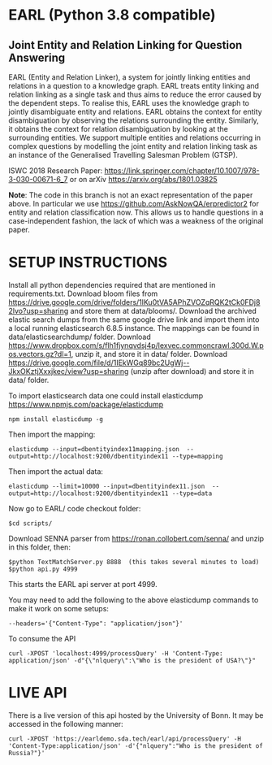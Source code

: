 # EARL (Python 3.8 compatible)
## Joint Entity and Relation Linking for Question Answering

EARL (Entity and Relation Linker), a system for jointly linking entities and relations in a question to a knowledge graph. EARL treats entity linking and relation linking as a single task and thus aims to reduce the error caused by the dependent steps. To realise this, EARL uses the knowledge graph to jointly disambiguate entity and relations. EARL obtains the context for entity disambiguation by observing the relations surrounding the entity. Similarly, it obtains the context for relation disambiguation by looking at the surrounding entities. We support multiple entities and relations occurring in complex questions by modelling the joint entity and relation linking task as an instance of the Generalised Travelling Salesman Problem (GTSP).

ISWC 2018 Research Paper: https://link.springer.com/chapter/10.1007/978-3-030-00671-6_7 or on arXiv https://arxiv.org/abs/1801.03825

**Note**: The code in this branch is not an exact representation of the paper above. In particular we use https://github.com/AskNowQA/erpredictor2 for entity and relation classification now. This allows us to handle questions in a case-independent fashion, the lack of which was a weakness of the original paper.

# SETUP INSTRUCTIONS

 Install all python dependencies required that are mentioned in requirements.txt. Download bloom files from https://drive.google.com/drive/folders/1lKu0tVA5APhZVOZqRQK2tCk0FDj82lvo?usp=sharing and store them at data/blooms/.  Download the archived elastic search dumps from the same google drive link and import them into a local running elasticsearch 6.8.5 instance. The mappings can be found in data/elasticsearchdump/ folder. Download https://www.dropbox.com/s/flh1fjynqvdsj4p/lexvec.commoncrawl.300d.W.pos.vectors.gz?dl=1, unzip it, and store it in data/ folder. Download https://drive.google.com/file/d/1IEkWGq89bc2UgWj--JkxOKztjXxxjkec/view?usp=sharing (unzip after download) and store it in data/ folder.

To import elasticsearch data one could install elasticdump https://www.npmjs.com/package/elasticdump

    npm install elasticdump -g

Then import the mapping:

    elasticdump --input=dbentityindex11mapping.json  --output=http://localhost:9200/dbentityindex11 --type=mapping

Then import the actual data:

    elasticdump --limit=10000 --input=dbentityindex11.json  --output=http://localhost:9200/dbentityindex11 --type=data

Now go to EARL/ code checkout folder:

    $cd scripts/

Download SENNA parser from https://ronan.collobert.com/senna/ and unzip in this folder, then:

    $python TextMatchServer.py 8888  (this takes several minutes to load)
    $python api.py 4999

This starts the EARL api server at port 4999.

You may need to add the following to the above elasticdump commands to make it work on some setups:

    --headers='{"Content-Type": "application/json"}'


To consume the API

    curl -XPOST 'localhost:4999/processQuery' -H 'Content-Type: application/json' -d"{\"nlquery\":\"Who is the president of USA?\"}"

# LIVE API

  There is a live version of this api hosted by the University of Bonn. It may be accessed in the following manner:

    curl -XPOST 'https://earldemo.sda.tech/earl/api/processQuery' -H 'Content-Type:application/json' -d'{"nlquery":"Who is the president of Russia?"}'
